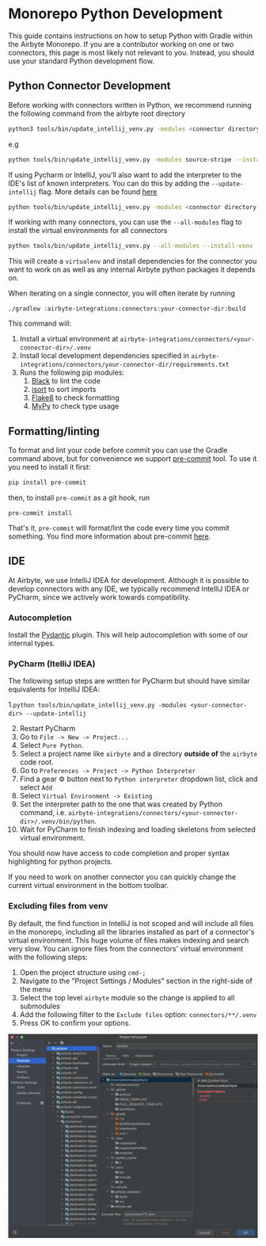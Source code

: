 # Monorepo Python Development

This guide contains instructions on how to setup Python with Gradle within the Airbyte Monorepo. If you are a contributor working on one or two connectors, this page is most likely not relevant to you. Instead, you should use your standard Python development flow.

## Python Connector Development

Before working with connectors written in Python, we recommend running the following command from the airbyte root directory

```bash
python3 tools/bin/update_intellij_venv.py -modules <connector directory name> --install-venv
```

e.g

```bash
python tools/bin/update_intellij_venv.py -modules source-stripe --install-venv
```

If using Pycharm or IntelliJ, you'll also want to add the interpreter to the IDE's list of known interpreters. You can do this by adding the `--update-intellij` flag. More details can be found [here](#ide)

```bash
python tools/bin/update_intellij_venv.py -modules <connector directory name> --install-venv --update-intellij
```

If working with many connectors, you can use the `--all-modules` flag to install the virtual environments for all connectors

```bash
python tools/bin/update_intellij_venv.py --all-modules --install-venv
```

This will create a `virtualenv` and install dependencies for the connector you want to work on as well as any internal Airbyte python packages it depends on.

When iterating on a single connector, you will often iterate by running

```text
./gradlew :airbyte-integrations:connectors:your-connector-dir:build
```

This command will:

1. Install a virtual environment at `airbyte-integrations/connectors/<your-connector-dir>/.venv`
2. Install local development dependencies specified in `airbyte-integrations/connectors/your-connector-dir/requirements.txt`
3. Runs the following pip modules:
    1. [Black](https://pypi.org/project/black/) to lint the code
    2. [isort](https://pypi.org/project/isort/) to sort imports
    3. [Flake8](https://pypi.org/project/flake8/) to check formatting
    4. [MyPy](https://pypi.org/project/mypy/) to check type usage

## Formatting/linting

To format and lint your code before commit you can use the Gradle command above, but for convenience we support [pre-commit](https://pre-commit.com/) tool. To use it you need to install it first:

```bash
pip install pre-commit
```

then, to install `pre-commit` as a git hook, run

```text
pre-commit install
```

That's it, `pre-commit` will format/lint the code every time you commit something. You find more information about pre-commit [here](https://pre-commit.com/).

## IDE

At Airbyte, we use IntelliJ IDEA for development. Although it is possible to develop connectors with any IDE, we typically recommend IntelliJ IDEA or PyCharm, since we actively work towards compatibility.

### Autocompletion

Install the [Pydantic](https://plugins.jetbrains.com/plugin/12861-pydantic) plugin. This will help autocompletion with some of our internal types.

### PyCharm \(ItelliJ IDEA\)

The following setup steps are written for PyCharm but should have similar equivalents for IntelliJ IDEA:

1.`python tools/bin/update_intellij_venv.py -modules <your-connector-dir> --update-intellij`

2. Restart PyCharm
3. Go to `File -> New -> Project...`
4. Select `Pure Python`.
5. Select a project name like `airbyte` and a directory **outside of** the `airbyte` code root.
6. Go to `Preferences -> Project -> Python Interpreter`
7. Find a gear ⚙️ button next to `Python interpreter` dropdown list, click and select `Add`
8. Select `Virtual Environment -> Existing`
9. Set the interpreter path to the one that was created by Python command, i.e. `airbyte-integrations/connectors/<your-connector-dir>/.venv/bin/python`.
10. Wait for PyCharm to finish indexing and loading skeletons from selected virtual environment.

You should now have access to code completion and proper syntax highlighting for python projects.

If you need to work on another connector you can quickly change the current virtual environment in the bottom toolbar.

### Excluding files from venv

By default, the find function in IntelliJ is not scoped and will include all files in the monorepo, including all the libraries installed as part of a connector's virtual environment. This huge volume of files makes indexing and search very slow. You can ignore files from the connectors' virtual environment with the following steps:

1. Open the project structure using `cmd-;`
2. Navigate to the "Project Settings / Modules" section in the right-side of the menu
3. Select the top level `airbyte` module so the change is applied to all submodules
4. Add the following filter to the `Exclude files` option: `connectors/**/.venv`
5. Press OK to confirm your options.

![](../.gitbook/assets/monorepo-exclude-files.png)